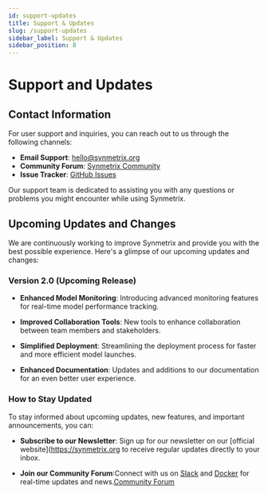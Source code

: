```yaml
---
id: support-updates
title: Support & Updates
slug: /support-updates
sidebar_label: Support & Updates
sidebar_position: 8
---
```


# Support and Updates

## Contact Information

For user support and inquiries, you can reach out to us through the following channels:

- **Email Support**: hello@synmetrix.org
- **Community Forum**: [Synmetrix Community](https://community.synmetrix.org)
- **Issue Tracker**: [GitHub Issues](https://github.com/synmetrix-io/synmetrix/issues)

Our support team is dedicated to assisting you with any questions or problems you might encounter while using Synmetrix.

## Upcoming Updates and Changes

We are continuously working to improve Synmetrix and provide you with the best possible experience. Here's a glimpse of our upcoming updates and changes:

### Version 2.0 (Upcoming Release)

- **Enhanced Model Monitoring**: Introducing advanced monitoring features for real-time model performance tracking.

- **Improved Collaboration Tools**: New tools to enhance collaboration between team members and stakeholders.

- **Simplified Deployment**: Streamlining the deployment process for faster and more efficient model launches.

- **Enhanced Documentation**: Updates and additions to our documentation for an even better user experience.

### How to Stay Updated

To stay informed about upcoming updates, new features, and important announcements, you can:

- **Subscribe to our Newsletter**: Sign up for our newsletter on our [official website](https://synmetrix.org to receive regular updates directly to your inbox.

- **Join our Community Forum**:Connect with us on [Slack](https://join.slack.com/t/mlcraft/shared_invite/zt-1x2gxwn37-J3tTvCR5xSFVfxwUU_YKtg) and [Docker](https://hub.docker.com/u/mlcraft) for real-time updates and news.[Community Forum](https://github.com/mlcraft-io/mlcraft)

